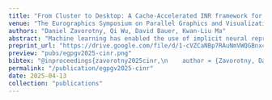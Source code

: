 ```yaml
---
title: "From Cluster to Desktop: A Cache-Accelerated INR framework for Interactive Visualization of Tera-Scale Data"
venue: "The Eurographics Symposium on Parallel Graphics and Visualization (EGPGV)"
authors: "Daniel Zavorotny, Qi Wu, David Bauer, Kwan-Liu Ma"
abstract: "Machine learning has enabled the use of implicit neural representations (INRs) to efficiently compress and reconstruct massive scientific datasets. However, despite advances in fast INR rendering algorithms, INR-based rendering remains computationally expensive, as computing data values from an INR is significantly slower than reading them from GPU memory. This bottleneck currently restricts interactive INR visualization to professional workstations. To address this challenge, we introduce an INR rendering framework accelerated by a scalable, multi-resolution GPU cache capable of efficiently representing tera-scale datasets. By minimizing redundant data queries and prioritizing novel volume regions, our method reduces the number of INR computations per frame, achieving an average 5x speedup over the state-of-the-art INR rendering method while still maintaining high visualization quality. Coupled with existing hardware-accelerated INR compressors, our framework enables scientists to generate and compress massive datasets in situ on high-performance computing platforms and then interactively explore them on consumer-grade hardware post hoc."
preprint_url: "https://drive.google.com/file/d/1-cVZCaNBp7RAuNmVWQGBnx4huYS5Ekqj/view?usp=sharing"
preview: "pubs/egpgv2025-cinr.png"
bibtex: "@inproceedings{zavorotny2025cinr,\n    author = {Zavorotny, Daniel and Wu, Qi and Bauer, David and Ma, Kwan-Liu},\n    title = {From Cluster to Desktop: A Cache-Accelerated INR framework for Interactive Visualization of Tera-Scale Data},\n    year = {2025},\n    publisher = {Eurographics Association},\n    booktitle = {Proceedings of the Symposium on Parallel Graphics and Visualization},\n    series = {EGPGV '25}\n}"
permalink: "/publication/egpgv2025-cinr"
date: 2025-04-13
collection: "publications"
---
```

